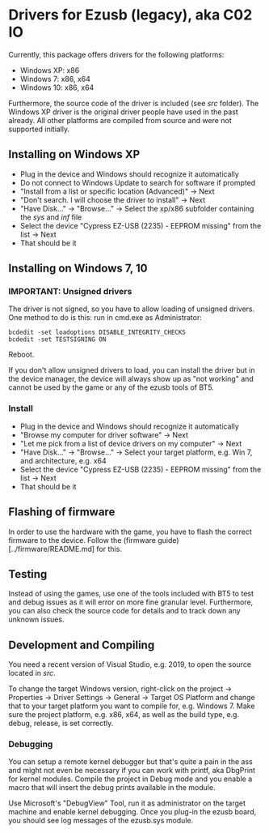 # Drivers for Ezusb (legacy), aka C02 IO
Currently, this package offers drivers for the following platforms:
* Windows XP: x86
* Windows 7: x86, x64
* Windows 10: x86, x64

Furthermore, the source code of the driver is included (see *src* folder). The
Windows XP driver is the original driver people have used in the past already.
All other platforms are compiled from source and were not supported initially.

## Installing on Windows XP
* Plug in the device and Windows should recognize it automatically
* Do not connect to Windows Update to search for software if prompted
* "Install from a list or specific location (Advanced)" -> Next
* "Don't search. I will choose the driver to install" -> Next
* "Have Disk..." -> "Browse..." -> Select the xp/x86 subfolder containing the 
*sys* and *inf* file
* Select the device "Cypress EZ-USB (2235) - EEPROM missing" from the list -> 
Next
* That should be it

## Installing on Windows 7, 10
### IMPORTANT: Unsigned drivers
The driver is not signed, so you have to allow loading of unsigned drivers. One 
method to do is this: 
run in cmd.exe as Administrator:
```
bcdedit -set loadoptions DISABLE_INTEGRITY_CHECKS
bcdedit -set TESTSIGNING ON
```
Reboot.

If you don't allow unsigned drivers to load, you can install the driver but
in the device manager, the device will always show up as "not working" and
cannot be used by the game or any of the ezusb tools of BT5.

### Install
* Plug in the device and Windows should recognize it automatically
* "Browse my computer for driver software" -> Next
* "Let me pick from a list of device drivers on my computer" -> Next
* "Have Disk..." -> "Browse..." -> Select your target platform, e.g. Win 7, and
architecture, e.g. x64
* Select the device "Cypress EZ-USB (2235) - EEPROM missing" from the list -> 
Next
* That should be it

## Flashing of firmware
In order to use the hardware with the game, you have to flash the correct
firmware to the device. Follow the (firmware guide)[../firmware/README.md] for
this.

## Testing
Instead of using the games, use one of the tools included with BT5 to test and
debug issues as it will error on more fine granular level. Furthermore, you
can also check the source code for details and to track down any unknown issues.

## Development and Compiling
You need a recent version of Visual Studio, e.g. 2019, to open the source located
in *src*.

To change the target Windows version, right-click on the project -> Properties ->
Driver Settings -> General -> Target OS Platform and change that to your target
platform you want to compile for, e.g. Windows 7. Make sure the project
platform, e.g. x86, x64, as well as the build type, e.g. debug, release, is set
correctly.

### Debugging
You can setup a remote kernel debugger but that's quite a pain in the ass and
might not even be necessary if you can work with printf, aka DbgPrint for
kernel modules. Compile the project in Debug mode and you enable a macro
that will insert the debug prints available in the module.

Use Microsoft's "DebugView" Tool, run it as administrator on the target machine
and enable kernel debugging. Once you plug-in the ezusb board, you should see
log messages of the ezusb.sys module.
